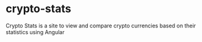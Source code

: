 # crypto-stats
Crypto Stats is a site to view and compare crypto currencies based on their statistics using Angular
